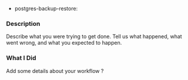 * postgres-backup-restore:

### Description

Describe what you were trying to get done.
Tell us what happened, what went wrong, and what you expected to happen.

### What I Did

Add some details about your workflow ?
